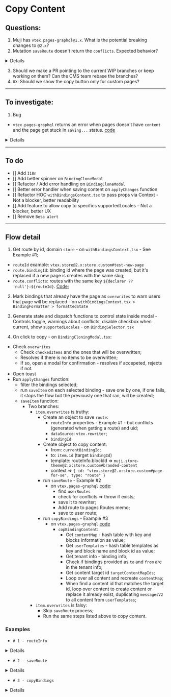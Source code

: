 # Copy Content

## Questions:
1. Muji has `vtex.pages-graphql@1.x`. What is the potential breaking changes to `@2.x`?
2. Mutation `saveRoute` doesn't return the `conflicts`. Expected behavior?

<details>

---

```gql
mutation saveRoute($args: NewRouteInput){
  saveRoute(route: $args) {
    conflicts {
      binding
      blockId
      path
      context
      declarer
    }
  }
}
```

```json
{
    "args": {
    "auth": false,
    "bindingId": "4e8718d4-3201-44ae-872f-9e1c33ef0a73", // also: “81f40404-5e9e-4d2b-8493-172394a0289c”
    "blockId": "muji.store-theme@2.x:store.custom#handover",
    "context": null,
    "declarer": null,
    "domain": "store",
    "interfaceId": "vtex.store@2.x:store.custom",
    "metaTags": {
      "description": "",
      "keywords": []
    },
    "pages": [],
    "path": "/new-test-find-resolver3",
    "routeId": "vtex.store@2.x:store.custom#new-test-find-resolver3",
    "title": "new test find resolver",
    "dataSource": "vtex.rewriter"
  }
}
```

</details>

3. Should we make a PR pointing to the current WIP branches or keep working on them? Can the CMS team rebase the branches?
4. `UX`: Should we show the copy button only for custom pages?

---
## To investigate:

1. Bug
- `vtex.pages-graphql` returns an error when pages doesn't have `content` and the page get stuck in `saving...` status. [code](https://github.com/vtex/pages-graphql/blob/f018e7cfd1b8bf8558aa5a724f26c9a415b0186f/node/v2/resolvers/copyBindingContent.ts#L48-L50)

<details>

_Fail to copy_

```gql
mutation {
  copyBindingContent(
    from: "e84d830f-8e31-4b38-97e4-87e2c3801929",
  	to: "bb2b7747-30d9-466e-9abe-2f90caf7150f",
    template: "powerplanet.store-theme@3.x:store.custom#faq",
    context: {
      id: "vtex.store@2.x:store.custom#test-cloning",
      type: "route",
    }
  ) {
    added {
      contentId
      origin
    }
    removed {
      contentId
      origin
    }
  }
}
```

</details>

---
## To do

- [] Add `I18n`
- [] Add better spinner on `BindingCloneModal`
- [] Refactor / Add error handling on `BindingCloneModal`
- [] Better error handler when saving content on `applyChanges` function
- [] Refactor HOC `withBindingsContent.tsx` to pass props via Context - Not a blocker, better readability
- [] Add feature to allow copy to specifics supportedLocales - Not a blocker, better UX
- [] Remove `Beta alert`

---
## Flow detail

1. Get route by id, domain `store` - on `withBindingsContext.tsx` - See Example #1;
- `routeId` example: `vtex.store@2.x:store.custom#test-new-page`
- `route.bindingId`: binding id where the page was created, but it's replaced if a new page is creates with the same slug;
- `route.conflicts`: routes with the same key `${declarer ?? 'null'}:${routeId}`. [Code](https://github.com/vtex/pages-graphql/blob/fix/copy-binding/node/v2/configurators/userConfigsSource.ts#L64-L101);

2. Mark bindings that already have the page as `overwrites` to warn users that page will be replaced - on `withBindingsContext.tsx > BindingFormatter > formattedState`

3. Generate state and dispatch functions to control state inside modal - Controls toggle, warnings about conflicts, disable checkbox when current, show `supportedLocales` - on `BindingSelector.tsx`

4. On click to copy - on `BindingCloningModal.tsx`:
- Check `overwrites`
  - Check `checkedItems` and the ones that will be overwritten;
  - Resolves if there is no items to be overwritten;
  - If so, open a modal for confirmation - resolves if accepeted, rejects if not.
- Open toast
- Run `applyChanges` function:
  - filter the bindings selected;
  - run `saveItem` on each selected binding - save one by one, if one fails, it stops the flow but the previously one that ran, will be created;
  - `saveItem` function:
    - Two branches:
      - `item.overwrites` is truthy:
        - Create an object to save `route`:
          - `routeInfo` properties - Example #1 - but conflicts (generated when getting a route) and uid;
          - `dataSource`: `vtex.rewriter`;
          - `bindingId`
        - Create object to copy content:
          - from: `currentBindingId`;
          - to: `item.id` (target `bindingId`)
          - template: routeInfo.blockId => `muji.store-theme@2.x:store.custom#branded-content`
          - context => `{ id: "vtex.store@2.x:store.custom#page-for-se", type: "route" }`
        - run `saveRoute` - Example #2
          - on `vtex.pages-graphql` [code](https://github.com/vtex/pages-graphql/blob/f018e7cfd1b8bf8558aa5a724f26c9a415b0186f/node/resources/userConfigsManager.ts#L353-L373):
            - find `userRoutes`
            - check for conflicts => throw if exists;
            - save it to rewriter;
            - Add route to pages Routes memo;
            - save to user route;
        - run `copyBindings` - Example #3
          - on `vtex.pages-graphql` [code](https://github.com/vtex/pages-graphql/blob/fix/copy-binding/node/v2/resolvers/copyBindingContent.ts#L29-L138)
            - `copBindingContent`:
              - Get `contentMap` - hash table with key and blocks information as value;
              - Get `userTemplates` - hash table templates as key and block name and block id as value;
              - Get tenant info - binding info;
              - Check if bindings provided as `to` and `from` are in the tenant info;
              - Get content target id `targetContentMapIds`;
              - Loop over all content and recreate `contentMap`;
              - When find a content id that matches the target id, loop over content to create content or replace it already exist, duplicating `messagesV2` to all content from `userTemplates`;
      - `item.overwrites` is falsy:
        - Skip `saveRoute` process;
        - Run the same steps listed above to copy content.


### Examples

- `# 1 - routeInfo` 

<details>

Query
```gql
{
  route(routeId: "vtex.store@2.x:store.custom#page-for-se", domain: "store") {
    auth
    blockId
    binding
    context
    declarer
    domain
    interfaceId
    conflicts {
      binding
      blockId
      interfaceId
      routeId
    }
    pages {
      pageId
      condition {
        id
        pageContext {
          id
          type
        }
        allMatches
        statements {
          subject
          verb
          objectJSON
        }
      }
      template
    }
    path
    routeId
    title
    uuid
    metaTags {
      description
      keywords
    }
  }
}
```

Response

```json
{
  "data": {
    "route": {
      "auth": false,
      "blockId": "muji.store-theme@2.x:store.custom#branded-content",
      "binding": "81f40404-5e9e-4d2b-8493-172394a0289c",
      "context": null,
      "declarer": null,
      "domain": "store",
      "interfaceId": "vtex.store@2.x:store.custom",
      "conflicts": [
        {
          "binding": "ff6d0d0c-9304-4df1-8853-8998383fbcb9",
          "blockId": "muji.store-theme@2.x:store.custom#branded-content",
          "interfaceId": "vtex.store@2.x:store.custom",
          "routeId": "vtex.store@2.x:store.custom#page-for-se"
        },
        {
          "binding": "81f40404-5e9e-4d2b-8493-172394a0289c",
          "blockId": "muji.store-theme@2.x:store.custom#branded-content",
          "interfaceId": "vtex.store@2.x:store.custom",
          "routeId": "vtex.store@2.x:store.custom#page-for-se"
        }
      ],
      "pages": [],
      "path": "/page-for-se",
      "routeId": "vtex.store@2.x:store.custom#page-for-se",
      "title": "page for se",
      "uuid": "mFvYnh3TX85CEDR3HR1vDQ",
      "metaTags": {
        "description": "",
        "keywords": []
      }
    }
  }
}
```

</details>

- `# 2 - saveRoute`

<details>

Request

```gql
mutation {
  saveRoute(route: {
    auth: false,
    blockId: "powerplanet.store-theme@3.x:store.custom#faq",
    context: null,
    declarer: null,
    domain: "store",
    interfaceId: "vtex.store@2.x:store.custom",
    path: "/test-cloning",
    routeId: "vtex.store@2.x:store.custom#test-cloning",
    pages: [],
    title: "test cloning",
    metaTags: {
      description: "",
      keywords: []
    },
    dataSource: "vtex.rewriter",
    bindingId: "e84d830f-8e31-4b38-97e4-87e2c3801929"

  }) {
     auth
    blockId
    binding
    context
    declarer
    domain
    interfaceId
    path
    routeId
    uuid
    metaTags {
      description
      keywords
    }
    title
  }
}
```

```json
{
  "data": {
    "saveRoute": {
      "auth": false,
      "blockId": "powerplanet.store-theme@3.x:store.custom#faq",
      "binding": "e84d830f-8e31-4b38-97e4-87e2c3801929",
      "context": null,
      "declarer": null,
      "domain": "store",
      "interfaceId": "vtex.store@2.x:store.custom",
      "path": "/test-cloning",
      "routeId": "vtex.store@2.x:store.custom#test-cloning",
      "uuid": "foqioG8kkncfZnP2qYfBpP",
      "metaTags": {
        "description": "",
        "keywords": []
      },
      "title": "test cloning"
    }
  }
}
```

</details>

- `# 3 - copyBindings`

<details>

```gql

mutation {
  copyBindingContent(
    from: "a9c6542d-f8a6-4f80-9465-e2de705d5e27",
  	to: "7cf38d3b-efa0-4d47-8201-d8b58cd4d3fd",
    template: "powerplanet.store-theme@3.x:store.custom#about-us",
    context: {
      id: "vtex.store@2.x:store.custom#new-clone-test",
      type: "route",
    }
  ) {
    added {
      contentId
      origin
    }
    removed {
      contentId
      origin
    }
  }
}

```

</details>